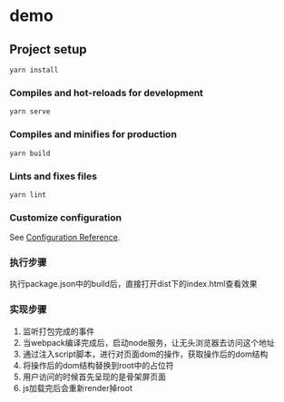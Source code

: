 # demo

## Project setup
```
yarn install
```

### Compiles and hot-reloads for development
```
yarn serve
```

### Compiles and minifies for production
```
yarn build
```

### Lints and fixes files
```
yarn lint
```

### Customize configuration
See [Configuration Reference](https://cli.vuejs.org/config/).

### 执行步骤
执行package.json中的build后，直接打开dist下的index.html查看效果

### 实现步骤
1. 监听打包完成的事件
2. 当webpack编译完成后，启动node服务，让无头浏览器去访问这个地址
3. 通过注入script脚本，进行对页面dom的操作，获取操作后的dom结构
4. 将操作后的dom结构替换到root中的占位符
5. 用户访问的时候首先呈现的是骨架屏页面
6. js加载完后会重新render掉root